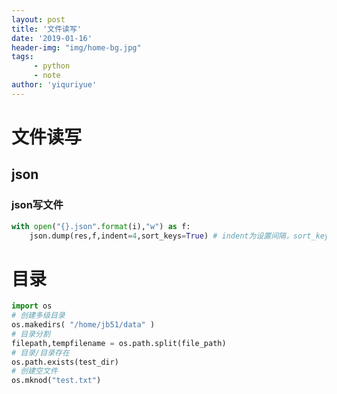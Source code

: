 ```yaml
---
layout: post
title: '文件读写'
date: '2019-01-16'
header-img: "img/home-bg.jpg"
tags:
     - python
     - note
author: 'yiquriyue'
---
```


# 文件读写

## json

### json写文件
```python
with open("{}.json".format(i),"w") as f:
    json.dump(res,f,indent=4,sort_keys=True) # indent为设置间隔，sort_keys为排序、默认为关闭
```
# 目录
```python
import os
# 创建多级目录
os.makedirs( "/home/jb51/data" )
# 目录分割
filepath,tempfilename = os.path.split(file_path)
# 目录/目录存在
os.path.exists(test_dir)
# 创建空文件
os.mknod("test.txt")  
```
​                    